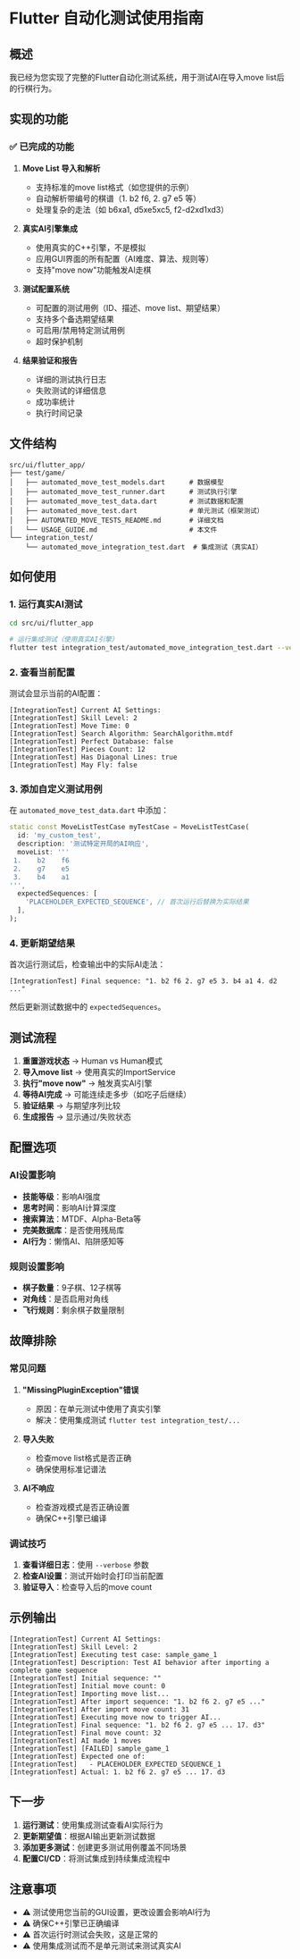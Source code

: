# Flutter 自动化测试使用指南

## 概述

我已经为您实现了完整的Flutter自动化测试系统，用于测试AI在导入move list后的行棋行为。

## 实现的功能

### ✅ 已完成的功能

1. **Move List 导入和解析**
   - 支持标准的move list格式（如您提供的示例）
   - 自动解析带编号的棋谱（1. b2 f6, 2. g7 e5 等）
   - 处理复杂的走法（如 b6xa1, d5xe5xc5, f2-d2xd1xd3）

2. **真实AI引擎集成**
   - 使用真实的C++引擎，不是模拟
   - 应用GUI界面的所有配置（AI难度、算法、规则等）
   - 支持"move now"功能触发AI走棋

3. **测试配置系统**
   - 可配置的测试用例（ID、描述、move list、期望结果）
   - 支持多个备选期望结果
   - 可启用/禁用特定测试用例
   - 超时保护机制

4. **结果验证和报告**
   - 详细的测试执行日志
   - 失败测试的详细信息
   - 成功率统计
   - 执行时间记录

## 文件结构

```
src/ui/flutter_app/
├── test/game/
│   ├── automated_move_test_models.dart      # 数据模型
│   ├── automated_move_test_runner.dart      # 测试执行引擎
│   ├── automated_move_test_data.dart        # 测试数据和配置
│   ├── automated_move_test.dart             # 单元测试（框架测试）
│   ├── AUTOMATED_MOVE_TESTS_README.md       # 详细文档
│   └── USAGE_GUIDE.md                       # 本文件
└── integration_test/
    └── automated_move_integration_test.dart  # 集成测试（真实AI）
```

## 如何使用

### 1. 运行真实AI测试

```bash
cd src/ui/flutter_app

# 运行集成测试（使用真实AI引擎）
flutter test integration_test/automated_move_integration_test.dart --verbose
```

### 2. 查看当前配置

测试会显示当前的AI配置：
```
[IntegrationTest] Current AI Settings:
[IntegrationTest] Skill Level: 2
[IntegrationTest] Move Time: 0
[IntegrationTest] Search Algorithm: SearchAlgorithm.mtdf
[IntegrationTest] Perfect Database: false
[IntegrationTest] Pieces Count: 12
[IntegrationTest] Has Diagonal Lines: true
[IntegrationTest] May Fly: false
```

### 3. 添加自定义测试用例

在 `automated_move_test_data.dart` 中添加：

```dart
static const MoveListTestCase myTestCase = MoveListTestCase(
  id: 'my_custom_test',
  description: '测试特定开局的AI响应',
  moveList: '''
 1.    b2    f6
 2.    g7    e5
 3.    b4    a1
''',
  expectedSequences: [
    'PLACEHOLDER_EXPECTED_SEQUENCE', // 首次运行后替换为实际结果
  ],
);
```

### 4. 更新期望结果

首次运行测试后，检查输出中的实际AI走法：
```
[IntegrationTest] Final sequence: "1. b2 f6 2. g7 e5 3. b4 a1 4. d2 ..."
```

然后更新测试数据中的 `expectedSequences`。

## 测试流程

1. **重置游戏状态** → Human vs Human模式
2. **导入move list** → 使用真实的ImportService
3. **执行"move now"** → 触发真实AI引擎
4. **等待AI完成** → 可能连续走多步（如吃子后继续）
5. **验证结果** → 与期望序列比较
6. **生成报告** → 显示通过/失败状态

## 配置选项

### AI设置影响
- **技能等级**：影响AI强度
- **思考时间**：影响AI计算深度
- **搜索算法**：MTDF、Alpha-Beta等
- **完美数据库**：是否使用残局库
- **AI行为**：懒惰AI、陷阱感知等

### 规则设置影响
- **棋子数量**：9子棋、12子棋等
- **对角线**：是否启用对角线
- **飞行规则**：剩余棋子数量限制

## 故障排除

### 常见问题

1. **"MissingPluginException"错误**
   - 原因：在单元测试中使用了真实引擎
   - 解决：使用集成测试 `flutter test integration_test/...`

2. **导入失败**
   - 检查move list格式是否正确
   - 确保使用标准记谱法

3. **AI不响应**
   - 检查游戏模式是否正确设置
   - 确保C++引擎已编译

### 调试技巧

1. **查看详细日志**：使用 `--verbose` 参数
2. **检查AI设置**：测试开始时会打印当前配置
3. **验证导入**：检查导入后的move count

## 示例输出

```
[IntegrationTest] Current AI Settings:
[IntegrationTest] Skill Level: 2
[IntegrationTest] Executing test case: sample_game_1
[IntegrationTest] Description: Test AI behavior after importing a complete game sequence
[IntegrationTest] Initial sequence: ""
[IntegrationTest] Initial move count: 0
[IntegrationTest] Importing move list...
[IntegrationTest] After import sequence: "1. b2 f6 2. g7 e5 ..."
[IntegrationTest] After import move count: 31
[IntegrationTest] Executing move now to trigger AI...
[IntegrationTest] Final sequence: "1. b2 f6 2. g7 e5 ... 17. d3"
[IntegrationTest] Final move count: 32
[IntegrationTest] AI made 1 moves
[IntegrationTest] [FAILED] sample_game_1
[IntegrationTest] Expected one of:
[IntegrationTest]   - PLACEHOLDER_EXPECTED_SEQUENCE_1
[IntegrationTest] Actual: 1. b2 f6 2. g7 e5 ... 17. d3
```

## 下一步

1. **运行测试**：使用集成测试查看AI实际行为
2. **更新期望值**：根据AI输出更新测试数据
3. **添加更多测试**：创建更多测试用例覆盖不同场景
4. **配置CI/CD**：将测试集成到持续集成流程中

## 注意事项

- ⚠️ 测试使用您当前的GUI设置，更改设置会影响AI行为
- ⚠️ 确保C++引擎已正确编译
- ⚠️ 首次运行时测试会失败，这是正常的
- ⚠️ 使用集成测试而不是单元测试来测试真实AI

